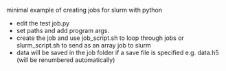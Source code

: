 minimal example of creating jobs for slurm with python

- edit the test job.py
- set paths and add program args.
- create the job and use job_script.sh to loop through jobs or slurm_script.sh to send as an array job to slurm
- data will be saved in the job folder if a save file is specified e.g. data.h5 (will be renumbered automatically)
